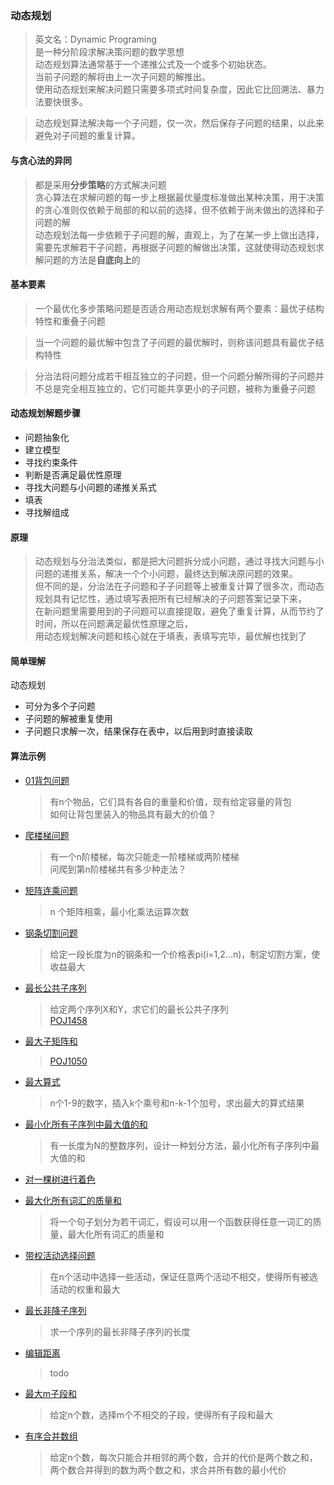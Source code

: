 ### 动态规划

> 英文名：Dynamic Programing  
> 是一种分阶段求解决策问题的数学思想  
> 动态规划算法通常基于一个递推公式及一个或多个初始状态。  
> 当前子问题的解将由上一次子问题的解推出。  
> 使用动态规划来解决问题只需要多项式时间复杂度，因此它比回溯法、暴力法要快很多。

> 动态规划算法解决每一个子问题，仅一次，然后保存子问题的结果，以此来避免对子问题的重复计算。

#### 与贪心法的异同

> 都是采用**分步策略**的方式解决问题  
  贪心算法在求解问题的每一步上根据最优量度标准做出某种决策，用于决策的贪心准则仅依赖于局部的和以前的选择，但不依赖于尚未做出的选择和子问题的解  
  动态规划法每一步依赖于子问题的解，直观上，为了在某一步上做出选择，需要先求解若干子问题，再根据子问题的解做出决策，这就使得动态规划求解问题的方法是**自底向上**的 

#### 基本要素

> 一个最优化多步策略问题是否适合用动态规划求解有两个要素：最优子结构特性和重叠子问题  

> 当一个问题的最优解中包含了子问题的最优解时，则称该问题具有最优子结构特性  

> 分治法将问题分成若干相互独立的子问题，但一个问题分解所得的子问题并不总是完全相互独立的，它们可能共享更小的子问题，被称为重叠子问题

#### 动态规划解题步骤

- 问题抽象化
- 建立模型
- 寻找约束条件
- 判断是否满足最优性原理
- 寻找大问题与小问题的递推关系式
- 填表
- 寻找解组成

#### 原理
> 动态规划与分治法类似，都是把大问题拆分成小问题，通过寻找大问题与小问题的递推关系，解决一个个小问题，最终达到解决原问题的效果。  
但不同的是，分治法在子问题和子子问题等上被重复计算了很多次，而动态规划具有记忆性，通过填写表把所有已经解决的子问题答案记录下来，  
在新问题里需要用到的子问题可以直接提取，避免了重复计算，从而节约了时间，所以在问题满足最优性原理之后，  
用动态规划解决问题和核心就在于填表，表填写完毕，最优解也找到了

#### 简单理解

  动态规划

- 可分为多个子问题
- 子问题的解被重复使用
- 子问题只求解一次，结果保存在表中，以后用到时直接读取


#### 算法示例

- [01背包问题](/DynamicPrograming/01bag.md)
	> 有n个物品，它们具有各自的重量和价值，现有给定容量的背包  
	  如何让背包里装入的物品具有最大的价值？

- [爬楼梯问题](/DynamicPrograming/climb_stairs.md)
	> 有一个n阶楼梯，每次只能走一阶楼梯或两阶楼梯  
	  问爬到第n阶楼梯共有多少种走法？

- [矩阵连乘问题](/DynamicPrograming/matrix_chain_order.md)
	> n 个矩阵相乘，最小化乘法运算次数

- [钢条切割问题](/DynamicPrograming/steel_cut.md)
	> 给定一段长度为n的钢条和一个价格表pi(i=1,2...n)，制定切割方案，使收益最大

- [最长公共子序列](/DynamicPrograming/lcs.md)
	> 给定两个序列X和Y，求它们的最长公共子序列  
	  [POJ1458](http://poj.org/problem?id=1458)

- [最大子矩阵和](/DynamicPrograming/poj1050.md)
	> [POJ1050](http://poj.org/problem?id=1050)

- [最大算式](/DynamicPrograming/max_formula.md)
	> n个1-9的数字，插入k个乘号和n-k-1个加号，求出最大的算式结果

- [最小化所有子序列中最大值的和](/DynamicPrograming/mini_sum.md)
	> 有一长度为N的整数序列，设计一种划分方法，最小化所有子序列中最大值的和

- [对一棵树进行着色](/DynamicPrograming/coloring_tree.md)

- [最大化所有词汇的质量和](/DynamicPrograming/max_words_quality.md)
	> 将一个句子划分为若干词汇，假设可以用一个函数获得任意一词汇的质量，最大化所有词汇的质量和

- [带权活动选择问题](/DynamicPrograming/weighted_activity.md)
	> 在n个活动中选择一些活动，保证任意两个活动不相交，使得所有被选活动的权重和最大

- [最长非降子序列](/DynamicPrograming/lis.md)
	> 求一个序列的最长非降子序列的长度

- [编辑距离]()
	> todo

- [最大m子段和](/DynamicPrograming/max_m_subarray.md)  
	> 给定n个数，选择m个不相交的子段，使得所有子段和最大

- [有序合并数组](/DynamicPrograming/merge_array.md)
	> 给定n个数，每次只能合并相邻的两个数，合并的代价是两个数之和，两个数合并得到的数为两个数之和，求合并所有数的最小代价